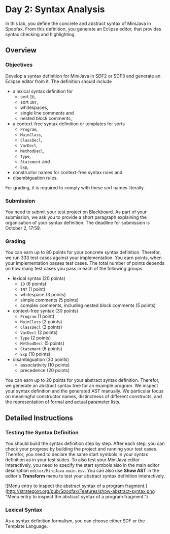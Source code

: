 # Day 2: Syntax Analysis

In this lab, you define the concrete and abstract syntax of MiniJava in Spoofax. 
From this definition, you generate an Eclipse editor, that provides syntax checking and highlighting.

## Overview

### Objectives

Develop a syntax definition for MiniJava in SDF2 or SDF3 and generate an Eclipse editor from it. 
The definition should include
* a lexical syntax definition for
  * sort `ID`,
  * sort `INT`,
  * whitespaces,
  * single line comments and
  * nested block comments,
* a context-free syntax definition or templates for sorts
  * `Program`,
  * `MainClass`,
  * `ClassDecl`,
  * `VarDecl`,
  * `MethodDecl`,
  * `Type`,
  * `Statement` and
  * `Exp`,
* constructor names for context-free syntax rules and
* disambiguation rules.

For grading, it is required to comply with these sort names literally.

### Submission

You need to submit your test project on Blackboard. 
As part of your submission,
  we ask you to provide a short paragraph explaining the organisation of your syntax definition. 
The deadline for submission is October 2, 17:59.

### Grading

You can earn up to 80 points for your concrete syntax definition.
Therefor, we run 333 test cases against your implementation. 
You earn points, when your implementation passes test cases.
The total number of points depends on how many test cases you pass in each of the following groups:

* lexical syntax (20 points)
  * `ID` (6 points)
  * `INT` (1 point)
  * whitespace (3 points)
  * simple comments (5 points)
  * complex comments, including nested block comments (5 points)
* context-free syntax (30 points)
  * `Program` (1 point)
  * `MainClass` (2 points)
  * `ClassDecl` (2 points)
  * `VarDecl` (2 points)
  * `Type` (2 points)
  * `MethodDecl` (5 points)
  * `Statement` (6 points)
  * `Exp` (10 points)
* disambiguation (30 points)
  * associativity (10 points)
  * precedence (20 points)

You can earn up to 20 points for your abstract syntax definition.
Therefor, we generate an abstract syntax tree for an example program.
We inspect your syntax definition and the generated AST manually.
We particular focus on 
 meaningful constructor names, 
 distinctness of different constructs,
 and the representation of formal and actual parameter lists.

## Detailed Instructions

### Testing the Syntax Definition

You should build the syntax definition step by step. 
After each step, you can check your progress by building the project and running your test cases. 
Therefor, you need to declare the same start symbols in your syntax definition as in your test suites. 
To also test your MiniJava editor interactively, 
  you need to specify the start symbols also in the main editor description `editor/MiniJava.main.esv`. 
You can also use **Show AST** in the editor's **Transform** menu to test your abstract syntax definition interactively.

![Menu entry to inspect the abstract syntax of a program fragment.]
(http://strategoxt.org/pub/Spoofax/Features/show-abstract-syntax.png 
"Menu entry to inspect the abstract syntax of a program fragment.")

### Lexical Syntax

As a syntax definition formalism, you can choose either SDF or the Template Language.
